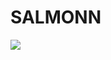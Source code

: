 # SALMONN

<div style='display:flex; gap: 0.25rem; '>
<a href='https://218ee5cd9ec8de874f.gradio.live'><img src='https://img.shields.io/badge/gradio-Demo-blue'></a>
</div>
